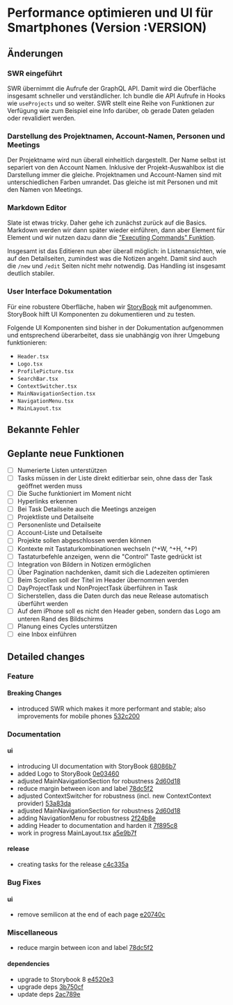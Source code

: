 # Performance optimieren und UI für Smartphones (Version :VERSION)

## Änderungen

### SWR eingeführt

SWR übernimmt die Aufrufe der GraphQL API. Damit wird die Oberfläche insgesamt schneller und verständlicher.
Ich bundle die API Aufrufe in Hooks wie `useProjects` und so weiter.
SWR stellt eine Reihe von Funktionen zur Verfügung wie zum Beispiel eine Info darüber, ob gerade Daten geladen oder revalidiert werden.

### Darstellung des Projektnamen, Account-Namen, Personen und Meetings

Der Projektname wird nun überall einheitlich dargestellt. Der Name selbst ist separiert von den Account Namen. Inklusive der Projekt-Auswahlbox ist die Darstellung immer die gleiche. Projektnamen und Account-Namen sind mit unterschiedlichen Farben umrandet. Das gleiche ist mit Personen und mit den Namen von Meetings.

### Markdown Editor

Slate ist etwas tricky. Daher gehe ich zunächst zurück auf die Basics. Markdown werden wir dann später wieder einführen, dann aber Element für Element und wir nutzen dazu dann die ["Executing Commands" Funktion](https://docs.slatejs.org/walkthroughs/05-executing-commands).

Insgesamt ist das Editieren nun aber überall möglich: in Listenansichten, wie auf den Detailseiten, zumindest was die Notizen angeht. Damit sind auch die `/new` und `/edit` Seiten nicht mehr notwendig. Das Handling ist insgesamt deutlich stabiler.

### User Interface Dokumentation

Für eine robustere Oberfläche, haben wir [StoryBook](https://storybook.js.org/) mit aufgenommen. StoryBook hilft UI Komponenten zu dokumentieren und zu testen.

Folgende UI Komponenten sind bisher in der Dokumentation aufgenommen und entsprechend überarbeitet, dass sie unabhängig von ihrer Umgebung funktionieren:

- `Header.tsx`
- `Logo.tsx`
- `ProfilePicture.tsx`
- `SearchBar.tsx`
- `ContextSwitcher.tsx`
- `MainNavigationSection.tsx`
- `NavigationMenu.tsx`
- `MainLayout.tsx`

## Bekannte Fehler

## Geplante neue Funktionen

- [ ] Numerierte Listen unterstützen
- [ ] Tasks müssen in der Liste direkt editierbar sein, ohne dass der Task geöffnet werden muss
- [ ] Die Suche funktioniert im Moment nicht
- [ ] Hyperlinks erkennen
- [ ] Bei Task Detailseite auch die Meetings anzeigen
- [ ] Projektliste und Detailseite
- [ ] Personenliste und Detailseite
- [ ] Account-Liste und Detailseite
- [ ] Projekte sollen abgeschlossen werden können
- [ ] Kontexte mit Tastaturkombinationen wechseln (^+W, ^+H, ^+P)
- [ ] Tastaturbefehle anzeigen, wenn die "Control" Taste gedrückt ist
- [ ] Integration von Bildern in Notizen ermöglichen
- [ ] Über Pagination nachdenken, damit sich die Ladezeiten optimieren
- [ ] Beim Scrollen soll der Titel im Header übernommen werden
- [ ] DayProjectTask und NonProjectTask überführen in Task
- [ ] Sicherstellen, dass die Daten durch das neue Release automatisch überführt werden
- [ ] Auf dem iPhone soll es nicht den Header geben, sondern das Logo am unteren Rand des Bildschirms
- [ ] Planung eines Cycles unterstützen
- [ ] eine Inbox einführen

## Detailed changes

### Feature

#### Breaking Changes

- introduced SWR which makes it more performant and stable; also improvements for mobile phones [532c200](https://github.com/cabcookie/personal-crm/commit/532c20063b5c01c513319bbc6fe80b10cdc3e2ee)

### Documentation

#### ui

- introducing UI documentation with StoryBook [68086b7](https://github.com/cabcookie/personal-crm/commit/68086b7382d008900cc10bb82d9beeac5ebb9604)
- added Logo to StoryBook [0e03460](https://github.com/cabcookie/personal-crm/commit/0e0346045cd4b61433ca3cbb8b4f29a419b6d3c7)
- adjusted MainNavigationSection for robustness [2d60d18](https://github.com/cabcookie/personal-crm/commit/2d60d18f7d066e353235e0b618d6968299178884)
- reduce margin between icon and label [78dc5f2](https://github.com/cabcookie/personal-crm/commit/78dc5f29ba87c25060819e8f9215b74a6c46280c)
- adjusted ContextSwitcher for robustness (incl. new ContextContext provider) [53a83da](https://github.com/cabcookie/personal-crm/commit/53a83da2d59cf5c66c5033e24b1dae643bb2b9fb)
- adjusted MainNavigationSection for robustness [2d60d18](https://github.com/cabcookie/personal-crm/commit/2d60d18f7d066e353235e0b618d6968299178884)
- adding NavigationMenu for robustness [2f24b8e](https://github.com/cabcookie/personal-crm/commit/2f24b8e5c5c517ad2b78e93bb47fab0eee14b773)
- adding Header to documentation and harden it [7f895c8](https://github.com/cabcookie/personal-crm/commit/7f895c8d1c00f9b8eb4cfc1a93f6155e630db6c5)
- work in progress MainLayout.tsx [a5e9b7f](https://github.com/cabcookie/personal-crm/commit/a5e9b7f928f29978b2a5576df651636a418743a8)

#### release

- creating tasks for the release [c4c335a](https://github.com/cabcookie/personal-crm/commit/c4c335ad33b90dced88f628fd532752ef8d4ca2d)

### Bug Fixes

#### ui

- remove semilicon at the end of each page [e20740c](https://github.com/cabcookie/personal-crm/commit/e20740c5c814fdc948974500676976171b77d663)

### Miscellaneous

- reduce margin between icon and label [78dc5f2](https://github.com/cabcookie/personal-crm/commit/78dc5f29ba87c25060819e8f9215b74a6c46280c)

#### dependencies

- upgrade to Storybook 8 [e4520e3](https://github.com/cabcookie/personal-crm/commit/e4520e3d33a9fe5133b3fcef14e37fdf2495847d)
- upgrade deps [3b750cf](https://github.com/cabcookie/personal-crm/commit/3b750cf6bcd4e8ca370ba01cee6561e9c8ddb0b1)
- update deps [2ac789e](https://github.com/cabcookie/personal-crm/commit/2ac789eda0653e7f9d6542ebe9de26013f9c0533)
